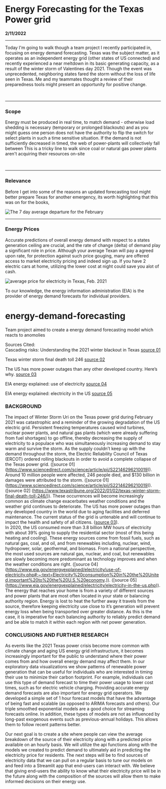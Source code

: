 # Energy Forecasting for the Texas Power grid

**2/11/2022**

---

<p style="line-height:2">


Today I'm going to walk though a team project I recently participated in, focusing on energy demand forecasting. Texas was the subject matter, as it operates as
an independent energy grid (other states of US connected) and recently experienced a near meltdown in its basic generating capacity, as a result of the
winter storm of Valentines day 2021. Though the event was unprecedented, neighboring states fared the storm without the loss of life seen in Texas.
Me and my teammates thought a review of their preparedness tools might present an opportunity for positive change.


</p><br>





---
### Scope

<p style="line-height:2">


Energy must be produced in real time, to match demand - otherwise load shedding is necessary (temporary or prolonged blackouts) and as you might guess
one person does not have the authority to flip the switch for select plants in such a time sensitive situation. If the demand is not sufficiently
decreased in timed, the web of power-plants will collectively fall between This is a tricky line to walk  since coal or natural gas power plants aren't acquiring their resources
on-site


</p><br>





---
### Relevance

Before I get into some of the reasons an updated forecasting tool might better prepare Texas for another emergency, its worth highlighting that this was
on for the books,

![The 7 day average departure for the February](https://pbs.twimg.com/media/Eu2IqLqXYAMbkkb?format=jpg&name=large)



---
### Energy Prices


Accurate predictions of overall energy demand with respect to a states generation ceiling are crucial, and the rate of change (delta) of demand play a
significant role in price. Although your average Texan will pay a agreed upon rate, for protection against such price gouging, many are offered access to
market electricity pricing and indeed sign up. If you have 2 electric cars at home, utilizing the lower cost at night could save you alot of cash.  


![average price for electricity in Texas, Feb. 2021](https://www.eia.gov/todayinenergy/images/2022.01.07/main.svg)

To our knowledge, the energy information administration (EIA) is the provider of energy demand forecasts for individual providers.











# energy-demand-forecasting
Team project aimed to create a energy demand forecasting model which reacts to anomolies

Sources Cited: <br>
Cascading risks: Understanding the 2021 winter blackout in Texas [source 01](https://www.sciencedirect.com/science/article/pii/S22146296210019)<br>

Texas winter storm final death toll 246 [source 02](https://www.texastribune.org/2022/01/02/texas-winter-storm-final-death-toll-246/) <br>

The US has more power outages than any other developed country. Here’s why. [source 03](https://www.popsci.com/story/environment/why-us-lose-power-storms/) <br>

EIA energy explained: use of electricity [source 04](https://www.eia.gov/energyexplained/electricity/use-of-electricity.php#:~:text=Electricity%20consumption%20in%20the%20United,important%20to%20the%20U.S.%20economy.) <br>

EIA energy explained: electricity in the US [source 05](https://www.eia.gov/energyexplained/electricity/electricity-in-the-us.php) <br>




### BACKGROUND
The impact of Winter Storm Uri on the Texas power grid during February 2021 was catastrophic and a reminder of the growing degradation of the US electric grid. Persistent freezing temperatures caused wind turbines, nuclear power plants, and natural gas plants (which were already suffering from fuel shortages) to go offline, thereby decreasing the supply of electricity to a populace who was simultaneously increasing demand to stay warm and survive the storm. As the supply couldn’t keep up with the demand throughout the storm, the Electric Reliability Council of Texas (ERCOT) ordered rolling blackouts in order to avoid a complete collapse of the Texas power grid. ([source 01] (https://www.sciencedirect.com/science/article/pii/S22146296210019)). Around 10 million people were affected, 246 people died, and $130 billion in damages were attributed to the storm. ([source 01] (https://www.sciencedirect.com/science/article/pii/S22146296210019)). ([source 02] (https://www.texastribune.org/2022/01/02/texas-winter-storm-final-death-toll-246/)). These occurrences will become increasingly common as climate change exacerbates weather conditions and the weather grid continues to deteriorate. The US has more power outages than any developed country in the world due to aging facilities and deferred maintenance. The current status of the grid is untenable and will continue to impact the health and safety of all citizens. ([source 03](https://www.popsci.com/story/environment/why-us-lose-power-storms/)).
<br>
In 2020, the US consumed more than 3.8 billion MW hours of electricity with about 39% going to supply the residential sector (most of this being heating and cooling). These energy sources come from fossil fuels, such as natural gas, coal, and oil, and from renewables including, nuclear, wind, hydropower, solar, geothermal, and biomass. From a national perspective, the most used sources are natural gas, nuclear, and coal, but renewables are slowly becoming more predominant as technology improves and when the weather conditions are right. ([source 04] (https://www.eia.gov/energyexplained/electricity/use-of-electricity.php#:~:text=Electricity%20consumption%20in%20the%20United,important%20to%20the%20U.S.%20economy.)). ([source 05] (https://www.eia.gov/energyexplained/electricity/electricity-in-the-us.php)). The energy that reaches your home is from a variety of different sources and power plants that are most often located in your state or balancing authority region. Energy is lost to heat the further away it travels from the source, therefore keeping electricity use close to it’s generation will prevent energy loss when being transported over greater distance. As this is the case, it is imperative for each balancing authority to reliably predict demand and be able to match it within each region with net power generation.







### CONCLUSIONS AND FURTHER RESEARCH
As events like the 2021 Texas power crisis become more common with climate change and aging US energy grid infrastructure, it becomes increasingly important for the public to understand where their power comes from and how overall energy demand may affect them. In our exploratory data visualizations we show patterns of renewable power generation that can be useful for individuals who are interested in timing their use to minimize their carbon footprint. For example, individuals can use this type of demand forecast to time their power usage to lower cost times, such as for electric vehicle charging. Providing accurate energy demand forecasts are also important for energy grid operators. We developed a simple set of 1 hour forecast models that have the advantage of being fast and scalable (as opposed to ARIMA forecasts and others). Our triple smoothed exponential models are a good choice for streaming forecasts online. In addition, these types of models are not as influenced by long-past exogenous events such as previous-annual holidays. This allows them to follow recent patterns better.

Our next goal is to create a site where people can view the average breakdown of the source of their electricity along with a predicted price available on an hourly basis. We will utilize the api functions along with the models we created to predict demand to ultimately aid in predicting the electricity price for residents. The next steps will be to find sources of electricity data that we can pull on a regular basis to tune our models on and feed into a Streamlit app that end-users can interact with. We believe that giving end-users the ability to know what their electricity price will be in the future along with the composition of the sources will allow them to make informed decisions on their energy use.
